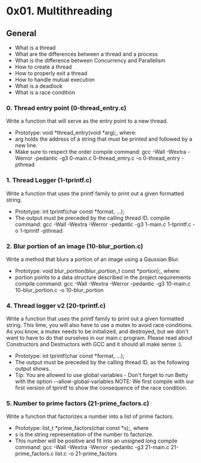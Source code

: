 # 0x01. Multithreading
## General
 - What is a thread
 - What are the differences between a thread and a process
 - What is the difference between Concurrency and Parallelism
 - How to create a thread
 - How to properly exit a thread
 - How to handle mutual execution
 - What is a deadlock
 - What is a race condition

### 0. Thread entry point (0-thread_entry.c)
Write a function that will serve as the entry point to a new thread.
 - Prototype: void *thread_entry(void *arg);, where:
 - arg holds the address of a string that must be printed and followed by a new line.
 - Make sure to respect the order
compile command: gcc -Wall -Wextra -Werror -pedantic -g3 0-main.c 0-thread_entry.c -o 0-thread_entry -pthread

### 1. Thread Logger (1-tprintf.c)
Write a function that uses the printf family to print out a given formatted string.
 - Prototype: int tprintf(char const *format, ...);
 - The output must be preceded by the calling thread ID.
compile command: gcc -Wall -Wextra -Werror -pedantic -g3 1-main.c 1-tprintf.c -o 1-tprintf -pthread

### 2. Blur portion of an image (10-blur_portion.c)
Write a method that blurs a portion of an image using a Gaussian Blur.
 - Prototype: void blur_portion(blur_portion_t const *portion);, where:
 - portion points to a data structure described in the project requirements
compile command: gcc -Wall -Wextra -Werror -pedantic -g3 10-main.c 10-blur_portion.c -o 10-blur_portion

### 4. Thread logger v2 (20-tprintf.c)
Write a function that uses the printf family to print out a given formatted string.
This time, you will also have to use a mutex to avoid race conditions. As you know, a mutex needs to be initialized, and destroyed, but we don't want to have to do that ourselves in our main.c program. Please read about Constructors and Destructors with GCC and it should all make sense :).
 - Prototype: int tprintf(char const *format, ...);
 - The output must be preceded by the calling thread ID, as the following output shows.
 - Tip: You are allowed to use global variables - Don't forget to run Betty with the option --allow-global-variables
NOTE: We first compile with our first version of tprintf to show the consequence of the race condition.

### 5. Number to prime factors (21-prime_factors.c)
Write a function that factorizes a number into a list of prime factors.
 - Prototype: list_t *prime_factors(char const *s);, where
 - s is the string representation of the number to factorize.
 - This number will be positive and fit into an unsigned long
compile command: gcc -Wall -Wextra -Werror -pedantic -g3 21-main.c 21-prime_factors.c list.c -o 21-prime_factors
